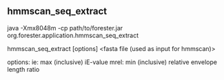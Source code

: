 hmmscan_seq_extract
-------------------

java -Xmx8048m -cp path/to/forester.jar org.forester.application.hmmscan_seq_extract

hmmscan_seq_extract [options] <hmmscan output> <fasta file (used as input for hmmscan)> <output dir>

 options:
 ie: max (inclusive) iE-value
 mrel: min (inclusive) relative envelope length ratio


 


